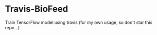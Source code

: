 # Travis-BioFeed
Train TensorFlow model using travis (for my own usage, so don't star this repo...)
